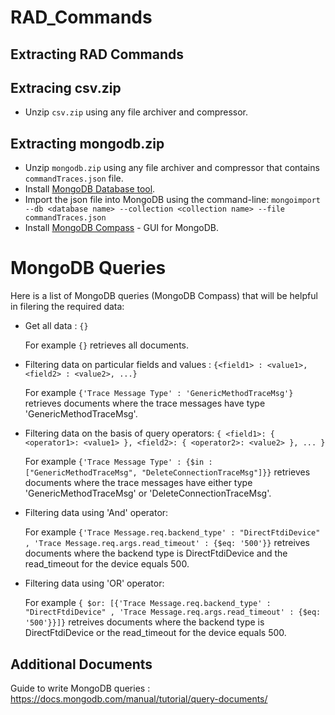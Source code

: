 # RAD_Commands

## Extracting RAD Commands

## Extracing csv.zip

* Unzip `csv.zip` using any file archiver and compressor. 

## Extracting mongodb.zip

* Unzip `mongodb.zip` using any file archiver and compressor that contains `commandTraces.json` file.
* Install [MongoDB Database tool](https://www.mongodb.com/try/download/database-tools).
* Import the json file into MongoDB using the command-line:
  `mongoimport --db <database name> --collection <collection name> --file commandTraces.json`
* Install [MongoDB Compass](https://www.mongodb.com/try/download/compass) - GUI for MongoDB.

# MongoDB Queries

Here is a list of MongoDB queries (MongoDB Compass) that will be helpful in filering the required data:

* Get all data : `{}`

  For example `{}` retrieves all documents.
  
* Filtering data on particular fields and values : `{<field1> : <value1>, <field2> : <value2>, ...}` 

  For example `{'Trace Message Type' : 'GenericMethodTraceMsg'}` retrieves documents where the trace messages have type 'GenericMethodTraceMsg'.
  
* Filtering data on the basis of query operators: `{ <field1>: { <operator1>: <value1> }, <field2>: { <operator2>: <value2> }, ... }`

  For example `{'Trace Message Type' : {$in : ["GenericMethodTraceMsg", "DeleteConnectionTraceMsg"]}}` retrieves documents where the trace messages have either type 'GenericMethodTraceMsg' or 'DeleteConnectionTraceMsg'.
  
* Filtering data using 'And' operator: 

  For example `{'Trace Message.req.backend_type' : "DirectFtdiDevice" , 'Trace Message.req.args.read_timeout' : {$eq: '500'}}` retreives documents where the backend type is       DirectFtdiDevice and the read_timeout for the device equals 500.
 
* Filtering data using 'OR' operator:

  For example `{ $or: [{'Trace Message.req.backend_type' : "DirectFtdiDevice" , 'Trace Message.req.args.read_timeout' : {$eq: '500'}}]}` retreives documents where the backend type is DirectFtdiDevice or the read_timeout for the device equals 500.
 
 ## Additional Documents
Guide to write MongoDB queries : https://docs.mongodb.com/manual/tutorial/query-documents/
  
